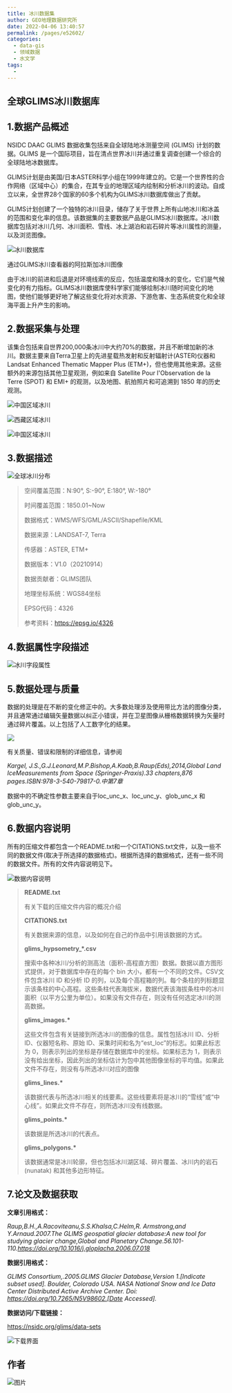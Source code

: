 ```yaml
---
title: 冰川数据集
author: GEO地理数据研究所
date: 2022-04-06 13:40:57
permalink: /pages/e52602/
categories:
  - data-gis
  - 领域数据
  - 水文学
tags:
  - 
---
```

## 全球GLIMS冰川数据库

## **1.数据产品概述**

NSIDC DAAC GLIMS 数据收集包括来自全球陆地冰测量空间 (GLIMS) 计划的数据。GLIMS 是一个国际项目，旨在清点世界冰川并通过重复调查创建一个综合的全球陆地冰数据库。

GLIMS计划是由美国/日本ASTER科学小组在1999年建立的。它是一个世界性的合作网络（区域中心）的集合，在其专业的地理区域内绘制和分析冰川的波动。自成立以来，全世界28个国家的60多个机构为GLIMS冰川数据库做出了贡献。

GLIMS计划创建了一个独特的冰川目录，储存了关于世界上所有山地冰川和冰盖的范围和变化率的信息。该数据集的主要数据产品是GLIMS冰川数据库。冰川数据库包括对冰川几何、冰川面积、雪线、冰上湖泊和岩石碎片等冰川属性的测量，以及浏览图像。

![冰川数据库](http://pics.landcover100.com/pics///624d28607f842.png)

通过GLIMS冰川查看器的阿拉斯加冰川图像

由于冰川的前进和后退是对环境线索的反应，包括温度和降水的变化，它们是气候变化的有力指标。GLIMS冰川数据库使科学家们能够绘制冰川随时间变化的地图，使他们能够更好地了解这些变化将对水资源、下游危害、生态系统变化和全球海平面上升产生的影响。

## **2.数据采集与处理**

该集合包括来自世界200,000条冰川中大约70%的数据，并且不断增加新的冰川。数据主要来自Terra卫星上的先进星载热发射和反射辐射计(ASTER)仪器和Landsat Enhanced Thematic Mapper Plus (ETM+)，但也使用其他来源。这些额外的来源包括其他卫星观测，例如来自 Satellite Pour l'Observation de la Terre (SPOT) 和 EMI+ 的观测，以及地图、航拍照片和可追溯到 1850 年的历史观测。

![中国区域冰川](http://pics.landcover100.com/pics///624d28c6e3027.png)

![西藏区域冰川](http://pics.landcover100.com/pics///624d28f34f4d6.png)

![中国区域冰川](http://pics.landcover100.com/pics///624d2918a926c.png)

## **3.数据描述**

![全球冰川分布](http://pics.landcover100.com/pics///624d294bdcc0b.png)

> 空间覆盖范围：N:90°, S:-90°, E:180°, W:-180°
>
> 时间覆盖范围：1850.01~Now
>
> 数据格式：WMS/WFS/GML/ASCII/Shapefile/KML
>
> 数据来源：LANDSAT-7, Terra
>
> 传感器：ASTER, ETM+
>
> 数据版本：V1.0（20210914）
>
> 数据贡献者：GLIMS团队
>
> 地理坐标系统：WGS84坐标
>
> EPSG代码：4326
>
> 参考资料：https://epsg.io/4326

## **4.数据属性字段描述**

![冰川字段属性](http://pics.landcover100.com/pics///624d2972d21df.png)

## **5.数据处理与质量**

数据的处理是在不断的变化修正中的。大多数处理涉及使用带比方法的图像分类，并且通常通过编辑矢量数据以纠正小错误，并在卫星图像从栅格数据转换为矢量时通过碎片覆盖。以上包括了人工数字化的结果。

![](http://pics.landcover100.com/pics///624d29a04498c.png)

有关质量、错误和限制的详细信息，请参阅

*Kargel, J.S.,G.J.Leonard,M.P.Bishop,A.Kaab,B.Raup(Eds),2014,Global Land IceMeasurements from Space (Springer-Praxis).33 chapters,876 pages.ISBN:978-3-540-79817-0.中第7章*

数据中的不确定性参数主要来自于loc_unc_x、loc_unc_y、glob_unc_x 和glob_unc_y。

## **6.数据内容说明**

所有的压缩文件都包含一个README.txt和一个CITATIONS.txt文件，以及一些不同的数据文件(取决于所选择的数据格式)。根据所选择的数据格式，还有一些不同的数据文件。所有的文件内容说明见下。

![数据内容说明](http://pics.landcover100.com/pics///624d29cf6eeaa.png)

> **README.txt**
>
> 有关下载的压缩文件内容的概况介绍
>
> **CITATIONS.txt**
>
> 有关数据来源的信息，以及如何在自己的作品中引用该数据的方式。
>
> **glims_hypsometry_\*.csv**
>
> 搜索中各种冰川/分析的测高法（面积-高程直方图）数据。数据以直方图形式提供，对于数据库中存在的每个 bin 大小，都有一个不同的文件。CSV文件包含冰川 ID 和分析 ID 的列，以及每个高程箱的列。每个条柱的列标题显示该条柱的中心高程。这些条柱代表海拔米，数据代表该海拔条柱中的冰川面积（以平方公里为单位）。如果没有文件存在，则没有任何选定冰川的测高数据。
>
> **glims_images.\***
>
> 这些文件包含有关链接到所选冰川的图像的信息。属性包括冰川 ID、分析 ID、仪器短名称、原始 ID、采集时间和名为“est_loc”的标志。如果此标志为 0，则表示列出的坐标是存储在数据库中的坐标。如果标志为 1，则表示没有给出坐标，因此列出的坐标估计为包中其他图像坐标的平均值。如果此文件不存在，则没有与所选冰川对应的图像
>
> **glims_lines.\***
>
> 该数据代表与所选冰川相关的线要素。这些线要素将是冰川的“雪线”或“中心线”。如果此文件不存在，则所选冰川没有线数据。
>
> **glims_points.\***
>
> 该数据是所选冰川的代表点。
>
> **glims_polygons.\***
>
> 该数据通常是冰川轮廓，但也包括冰川湖区域、碎片覆盖、冰川内的岩石 (nunatak) 和其他多边形特征。

## **7.论文及数据获取**

**文章引用格式：**

*Raup,B.H.,A.Racoviteanu,S.S.Khalsa,C.Helm,R. Armstrong,and Y.Arnaud.2007.The GLIMS geospatial glacier database:A new tool for studying glacier change,Global and Planetary Change.56.101-110.https://doi.org/10.1016/j.gloplacha.2006.07.018*

**数据引用格式：**

*GLIMS Consortium,.2005.GLIMS Glacier Database,Version 1.[Indicate subset used]. Boulder, Colorado USA. NASA National Snow and Ice Data Center Distributed Active Archive Center. Doi: https://doi.org/10.7265/N5V98602.[Date Accessed].*

**数据访问/下载链接：**

https://nsidc.org/glims/data-sets

![下载界面](http://pics.landcover100.com/pics///624d2bde08d57.png)

## 作者

![图片](https://mmbiz.qpic.cn/mmbiz_jpg/rQBQNEsBwT4rojh0GibFaC46YwbqibUxLibC9wGLfgxO1JltSSRGuhWxzIwcuWK92Ok8vrZr7q3kpjoMfYWrTetyA/640?wx_fmt=jpeg&wxfrom=5&wx_lazy=1&wx_co=1)